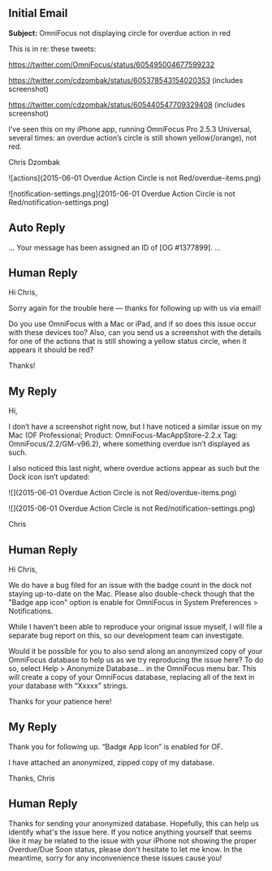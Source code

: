## Initial Email

**Subject:** OmniFocus not displaying circle for overdue action in red

This is in re: these tweets:

https://twitter.com/OmniFocus/status/605495004677599232

https://twitter.com/cdzombak/status/605378543154020353 (includes screenshot)

https://twitter.com/cdzombak/status/605440547709329408 (includes screenshot)

I’ve seen this on my iPhone app, running OmniFocus Pro 2.5.3 Universal, several times: an overdue action’s circle is still shown yellow(/orange), not red.

Chris Dzombak

![actions](2015-06-01 Overdue Action Circle is not Red/overdue-items.png)

![notification-settings.png](2015-06-01 Overdue Action Circle is not Red/notification-settings.png)

## Auto Reply

…
Your message has been assigned an ID of [OG #1377899].
…

## Human Reply

Hi Chris,

Sorry again for the trouble here — thanks for following up with us via email!

Do you use OmniFocus with a Mac or iPad, and if so does this issue occur with these devices too? Also, can you send us a screenshot with the details for one of the actions that is still showing a yellow status circle, when it appears it should be red?

Thanks!

## My Reply

Hi,

I don’t have a screenshot right now, but I have noticed a similar issue on my Mac (OF Professional; Product: OmniFocus-MacAppStore-2.2.x Tag: OmniFocus/2.2/GM-v96.2), where something overdue isn’t displayed as such.

I also noticed this last night, where overdue actions appear as such but the Dock icon isn’t updated:

![](2015-06-01 Overdue Action Circle is not Red/overdue-items.png)

![](2015-06-01 Overdue Action Circle is not Red/notification-settings.png)

Chris

## Human Reply

Hi Chris,

We do have a bug filed for an issue with the badge count in the dock not staying up-to-date on the Mac. Please also double-check though that the "Badge app icon" option is enable for OmniFocus in System Preferences > Notifications.

While I haven't been able to reproduce your original issue myself, I will file a separate bug report on this, so our development team can investigate. 

Would it be possible for you to also send along an anonymized copy of your OmniFocus database to help us as we try reproducing the issue here?  To do so, select Help > Anonymize Database… in the OmniFocus menu bar. This will create a copy of your OmniFocus database, replacing all of the text in your database with “Xxxxx” strings. 

Thanks for your patience here!

## My Reply

Thank you for following up. “Badge App Icon” is enabled for OF.

I have attached an anonymized, zipped copy of my database.

Thanks,
Chris

## Human Reply

Thanks for sending your anonymized database. Hopefully, this can help us identify what's the issue here. If you notice anything yourself that seems like it may be related to the issue with your iPhone not showing the proper Overdue/Due Soon status, please don't hesitate to let me know. In the meantime, sorry for any inconvenience these issues cause you!
